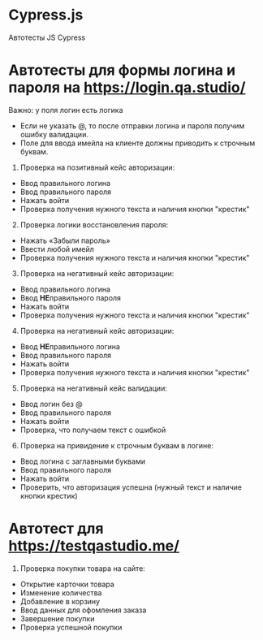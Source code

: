 # Cypress.js
Автотесты JS Cypress

# Автотесты для формы логина и пароля на https://login.qa.studio/

Важно: у поля логин есть логика
- Если не указать @, то после отправки логина и пароля получим ошибку валидации.
- Поле для ввода имейла на клиенте должны приводить к строчным буквам.

1. Проверка на позитивный кейс авторизации:

- Ввод правильного логина
- Ввод правильного пароля
- Нажать войти
- Проверка получения нужного текста и наличия кнопки "крестик"

2. Проверка логики восстановления пароля:

- Нажать «Забыли пароль»
- Ввести любой имейл
- Проверка получения нужного текста и наличия кнопки "крестик"

3. Проверка на негативный кейс авторизации:

- Ввод правильного логина
- Ввод **НЕ**правильного пароля
- Нажать войти
- Проверка получения нужного текста и наличия кнопки "крестик"

4. Проверка на негативный кейс авторизации:

- Ввод **НЕ**правильного логина
- Ввод правильного пароля
- Нажать войти
- Проверка получения нужного текста и наличия кнопки "крестик"

5. Проверка на негативный кейс валидации:

- Ввод логин без @
- Ввод правильного пароля
- Нажать войти
- Проверка, что получаем текст с ошибкой

6. Проверка на привидение к строчным буквам в логине:

- Ввод логина с заглавными буквами
- Ввод правильного пароля
- Нажать войти
- Проверить, что авторизация успешна (нужный текст и наличие кнопки крестик)


# Автотест для https://testqastudio.me/

1. Проверка покупки товара на сайте:

- Открытие карточки товара
- Изменение количества
- Добавление в корзину
- Ввод данных для офомления заказа 
- Завершение покупки
- Проверка успешной покупки
